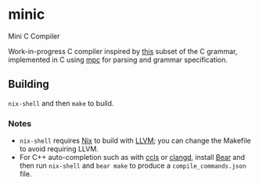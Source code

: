 # minic
Mini C Compiler

Work-in-progress C compiler inspired by [this](https://github.com/ayazhafiz/ccc/tree/l2/parsers/L2) subset of the C grammar, implemented in C using [mpc](https://github.com/orangeduck/mpc) for parsing and grammar specification.

## Building

`nix-shell` and then `make` to build. 

### Notes
- `nix-shell` requires [Nix](https://nixos.org/download.html) to build with [LLVM](https://llvm.org/docs/tutorial/MyFirstLanguageFrontend/LangImpl03.html); you can change the Makefile to avoid requiring LLVM.
- For C++ auto-completion such as with [ccls](https://github.com/MaskRay/ccls) or [clangd](https://github.com/clangd/clangd), install [Bear](https://github.com/rizsotto/Bear) and then run `nix-shell` and `bear make` to produce a `compile_commands.json` file.
